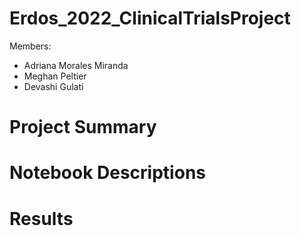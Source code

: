 # Erdos_2022_ClinicalTrialsProject
Members: 

  - Adriana Morales Miranda 
  - Meghan Peltier
  - Devashi Gulati 

# Project Summary 

# Notebook Descriptions

# Results 
